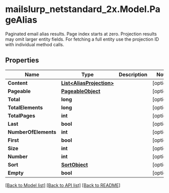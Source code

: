 # mailslurp_netstandard_2x.Model.PageAlias
Paginated email alias results. Page index starts at zero. Projection results may omit larger entity fields. For fetching a full entity use the projection ID with individual method calls.

## Properties

Name | Type | Description | Notes
------------ | ------------- | ------------- | -------------
**Content** | [**List&lt;AliasProjection&gt;**](AliasProjection) |  | [optional] 
**Pageable** | [**PageableObject**](PageableObject) |  | [optional] 
**Total** | **long** |  | [optional] 
**TotalElements** | **long** |  | [optional] 
**TotalPages** | **int** |  | [optional] 
**Last** | **bool** |  | [optional] 
**NumberOfElements** | **int** |  | [optional] 
**First** | **bool** |  | [optional] 
**Size** | **int** |  | [optional] 
**Number** | **int** |  | [optional] 
**Sort** | [**SortObject**](SortObject) |  | [optional] 
**Empty** | **bool** |  | [optional] 

[[Back to Model list]](../README#documentation-for-models) [[Back to API list]](../README#documentation-for-api-endpoints) [[Back to README]](../README)

